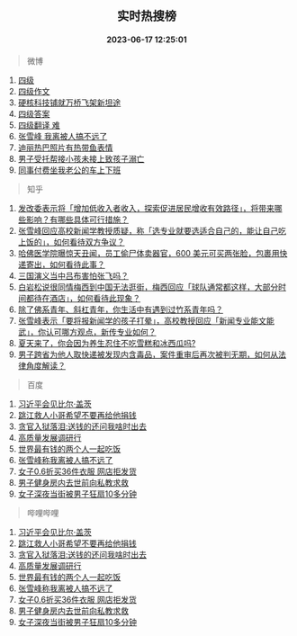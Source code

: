 <div align="center"><h2>实时热搜榜</h2><h4>2023-06-17 12:25:01</h4></div>

> 微博  

1. [四级](https://s.weibo.com/weibo?q=%E5%9B%9B%E7%BA%A7&t=31&band_rank=1&Refer=top)<br />
2. [四级作文](https://s.weibo.com/weibo?q=%E5%9B%9B%E7%BA%A7%E4%BD%9C%E6%96%87&t=31&band_rank=2&Refer=top)<br />
3. [硬核科技铺就万桥飞架新坦途](https://s.weibo.com/weibo?q=%23%E7%A1%AC%E6%A0%B8%E7%A7%91%E6%8A%80%E9%93%BA%E5%B0%B1%E4%B8%87%E6%A1%A5%E9%A3%9E%E6%9E%B6%E6%96%B0%E5%9D%A6%E9%80%94%23&t=31&band_rank=3&Refer=top)<br />
4. [四级答案](https://s.weibo.com/weibo?q=%E5%9B%9B%E7%BA%A7%E7%AD%94%E6%A1%88&t=31&band_rank=4&Refer=top)<br />
5. [四级翻译 难](https://s.weibo.com/weibo?q=%E5%9B%9B%E7%BA%A7%E7%BF%BB%E8%AF%91%20%E9%9A%BE&t=31&band_rank=5&Refer=top)<br />
6. [张雪峰 我离被人搞不远了](https://s.weibo.com/weibo?q=%E5%BC%A0%E9%9B%AA%E5%B3%B0%20%E6%88%91%E7%A6%BB%E8%A2%AB%E4%BA%BA%E6%90%9E%E4%B8%8D%E8%BF%9C%E4%BA%86&t=31&band_rank=6&Refer=top)<br />
7. [迪丽热巴照片有热带鱼表情](https://s.weibo.com/weibo?q=%23%E8%BF%AA%E4%B8%BD%E7%83%AD%E5%B7%B4%E7%85%A7%E7%89%87%E6%9C%89%E7%83%AD%E5%B8%A6%E9%B1%BC%E8%A1%A8%E6%83%85%23&t=31&band_rank=7&Refer=top)<br />
8. [男子受托帮接小孩未接上致孩子溺亡](https://s.weibo.com/weibo?q=%23%E7%94%B7%E5%AD%90%E5%8F%97%E6%89%98%E5%B8%AE%E6%8E%A5%E5%B0%8F%E5%AD%A9%E6%9C%AA%E6%8E%A5%E4%B8%8A%E8%87%B4%E5%AD%A9%E5%AD%90%E6%BA%BA%E4%BA%A1%23&t=31&band_rank=8&Refer=top)<br />
9. [同事付费坐我老公的车上下班](https://s.weibo.com/weibo?q=%23%E5%90%8C%E4%BA%8B%E4%BB%98%E8%B4%B9%E5%9D%90%E6%88%91%E8%80%81%E5%85%AC%E7%9A%84%E8%BD%A6%E4%B8%8A%E4%B8%8B%E7%8F%AD%23&t=31&band_rank=9&Refer=top)<br />

> 知乎  

1. [发改委表示将「增加低收入者收入，探索促进居民增收有效路径」，将带来哪些影响？有哪些具体可行措施？](https://www.zhihu.com/question/606939579)<br />
2. [张雪峰回应高校新闻学教授质疑，称「选专业就要选适合自己的，能让自己吃上饭的」，如何看待双方争议？](https://www.zhihu.com/question/606983081)<br />
3. [哈佛医学院曝惊天丑闻，员工偷尸体卖器官，600 美元可买两张脸，包裹用快递寄出，如何看待此事？](https://www.zhihu.com/question/606917409)<br />
4. [三国演义当中吕布害怕张飞吗？](https://www.zhihu.com/question/596865384)<br />
5. [白岩松说很同情梅西到中国无法逛街，梅西回应「球队通常都这样，大部分时间都待在酒店」，如何看待此现象？](https://www.zhihu.com/question/607002376)<br />
6. [除了佛系青年、斜杠青年，你生活中有遇到过竹系青年吗？](https://www.zhihu.com/question/606852683)<br />
7. [张雪峰表示「要将报新闻学的孩子打晕」，高校教授回应「新闻专业能文能武」，你认可哪方观点，新传专业如何？](https://www.zhihu.com/question/606948855)<br />
8. [夏天来了，你会因为养生忍住不吃雪糕和冰西瓜吗?](https://www.zhihu.com/question/604708855)<br />
9. [男子跨省为他人取快递被发现内含毒品，案件重审后再次被判无期，如何从法律角度解读？](https://www.zhihu.com/question/607104424)<br />

> 百度  

1. [习近平会见比尔·盖茨](https://www.baidu.com/s?wd=%E4%B9%A0%E8%BF%91%E5%B9%B3%E4%BC%9A%E8%A7%81%E6%AF%94%E5%B0%94%C2%B7%E7%9B%96%E8%8C%A8&sa=fyb_news&rsv_dl=fyb_news)<br />
2. [跳江救人小哥希望不要再给他捐钱](https://www.baidu.com/s?wd=%E8%B7%B3%E6%B1%9F%E6%95%91%E4%BA%BA%E5%B0%8F%E5%93%A5%E5%B8%8C%E6%9C%9B%E4%B8%8D%E8%A6%81%E5%86%8D%E7%BB%99%E4%BB%96%E6%8D%90%E9%92%B1&sa=fyb_news&rsv_dl=fyb_news)<br />
3. [贪官入狱落泪:送钱的还问我啥时出去](https://www.baidu.com/s?wd=%E8%B4%AA%E5%AE%98%E5%85%A5%E7%8B%B1%E8%90%BD%E6%B3%AA%3A%E9%80%81%E9%92%B1%E7%9A%84%E8%BF%98%E9%97%AE%E6%88%91%E5%95%A5%E6%97%B6%E5%87%BA%E5%8E%BB&sa=fyb_news&rsv_dl=fyb_news)<br />
4. [高质量发展调研行](https://www.baidu.com/s?wd=%E9%AB%98%E8%B4%A8%E9%87%8F%E5%8F%91%E5%B1%95%E8%B0%83%E7%A0%94%E8%A1%8C&sa=fyb_news&rsv_dl=fyb_news)<br />
5. [世界最有钱的两个人一起吃饭](https://www.baidu.com/s?wd=%E4%B8%96%E7%95%8C%E6%9C%80%E6%9C%89%E9%92%B1%E7%9A%84%E4%B8%A4%E4%B8%AA%E4%BA%BA%E4%B8%80%E8%B5%B7%E5%90%83%E9%A5%AD&sa=fyb_news&rsv_dl=fyb_news)<br />
6. [张雪峰称我离被人搞不远了](https://www.baidu.com/s?wd=%E5%BC%A0%E9%9B%AA%E5%B3%B0%E7%A7%B0%E6%88%91%E7%A6%BB%E8%A2%AB%E4%BA%BA%E6%90%9E%E4%B8%8D%E8%BF%9C%E4%BA%86&sa=fyb_news&rsv_dl=fyb_news)<br />
7. [女子0.6折买36件衣服 网店拒发货](https://www.baidu.com/s?wd=%E5%A5%B3%E5%AD%900.6%E6%8A%98%E4%B9%B036%E4%BB%B6%E8%A1%A3%E6%9C%8D+%E7%BD%91%E5%BA%97%E6%8B%92%E5%8F%91%E8%B4%A7&sa=fyb_news&rsv_dl=fyb_news)<br />
8. [男子健身房内去世前向私教求救](https://www.baidu.com/s?wd=%E7%94%B7%E5%AD%90%E5%81%A5%E8%BA%AB%E6%88%BF%E5%86%85%E5%8E%BB%E4%B8%96%E5%89%8D%E5%90%91%E7%A7%81%E6%95%99%E6%B1%82%E6%95%91&sa=fyb_news&rsv_dl=fyb_news)<br />
9. [女子深夜当街被男子狂扇10多分钟](https://www.baidu.com/s?wd=%E5%A5%B3%E5%AD%90%E6%B7%B1%E5%A4%9C%E5%BD%93%E8%A1%97%E8%A2%AB%E7%94%B7%E5%AD%90%E7%8B%82%E6%89%8710%E5%A4%9A%E5%88%86%E9%92%9F&sa=fyb_news&rsv_dl=fyb_news)<br />

> 哔哩哔哩  

1. [习近平会见比尔·盖茨](https://www.baidu.com/s?wd=%E4%B9%A0%E8%BF%91%E5%B9%B3%E4%BC%9A%E8%A7%81%E6%AF%94%E5%B0%94%C2%B7%E7%9B%96%E8%8C%A8&sa=fyb_news&rsv_dl=fyb_news)<br />
2. [跳江救人小哥希望不要再给他捐钱](https://www.baidu.com/s?wd=%E8%B7%B3%E6%B1%9F%E6%95%91%E4%BA%BA%E5%B0%8F%E5%93%A5%E5%B8%8C%E6%9C%9B%E4%B8%8D%E8%A6%81%E5%86%8D%E7%BB%99%E4%BB%96%E6%8D%90%E9%92%B1&sa=fyb_news&rsv_dl=fyb_news)<br />
3. [贪官入狱落泪:送钱的还问我啥时出去](https://www.baidu.com/s?wd=%E8%B4%AA%E5%AE%98%E5%85%A5%E7%8B%B1%E8%90%BD%E6%B3%AA%3A%E9%80%81%E9%92%B1%E7%9A%84%E8%BF%98%E9%97%AE%E6%88%91%E5%95%A5%E6%97%B6%E5%87%BA%E5%8E%BB&sa=fyb_news&rsv_dl=fyb_news)<br />
4. [高质量发展调研行](https://www.baidu.com/s?wd=%E9%AB%98%E8%B4%A8%E9%87%8F%E5%8F%91%E5%B1%95%E8%B0%83%E7%A0%94%E8%A1%8C&sa=fyb_news&rsv_dl=fyb_news)<br />
5. [世界最有钱的两个人一起吃饭](https://www.baidu.com/s?wd=%E4%B8%96%E7%95%8C%E6%9C%80%E6%9C%89%E9%92%B1%E7%9A%84%E4%B8%A4%E4%B8%AA%E4%BA%BA%E4%B8%80%E8%B5%B7%E5%90%83%E9%A5%AD&sa=fyb_news&rsv_dl=fyb_news)<br />
6. [张雪峰称我离被人搞不远了](https://www.baidu.com/s?wd=%E5%BC%A0%E9%9B%AA%E5%B3%B0%E7%A7%B0%E6%88%91%E7%A6%BB%E8%A2%AB%E4%BA%BA%E6%90%9E%E4%B8%8D%E8%BF%9C%E4%BA%86&sa=fyb_news&rsv_dl=fyb_news)<br />
7. [女子0.6折买36件衣服 网店拒发货](https://www.baidu.com/s?wd=%E5%A5%B3%E5%AD%900.6%E6%8A%98%E4%B9%B036%E4%BB%B6%E8%A1%A3%E6%9C%8D+%E7%BD%91%E5%BA%97%E6%8B%92%E5%8F%91%E8%B4%A7&sa=fyb_news&rsv_dl=fyb_news)<br />
8. [男子健身房内去世前向私教求救](https://www.baidu.com/s?wd=%E7%94%B7%E5%AD%90%E5%81%A5%E8%BA%AB%E6%88%BF%E5%86%85%E5%8E%BB%E4%B8%96%E5%89%8D%E5%90%91%E7%A7%81%E6%95%99%E6%B1%82%E6%95%91&sa=fyb_news&rsv_dl=fyb_news)<br />
9. [女子深夜当街被男子狂扇10多分钟](https://www.baidu.com/s?wd=%E5%A5%B3%E5%AD%90%E6%B7%B1%E5%A4%9C%E5%BD%93%E8%A1%97%E8%A2%AB%E7%94%B7%E5%AD%90%E7%8B%82%E6%89%8710%E5%A4%9A%E5%88%86%E9%92%9F&sa=fyb_news&rsv_dl=fyb_news)<br />
